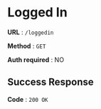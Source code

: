 # Logged In

**URL** : `/loggedin`

**Method** : `GET`

**Auth required** : NO

## Success Response

**Code** : `200 OK`
